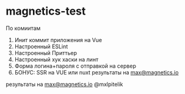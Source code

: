 # magnetics-test

По комиитам

1. Инит коммит приложения на Vue
2. Настроенный ESLint
3. Настроенный Приттьер
4. Настроенный хук хаски на линт
5. Форма логина+пароля с отправкой на сервер
6. БОНУС: SSR на VUE или nuxt
   результаты на max@magnetics.io

результаты на max@magnetics.io
@mxlpitelik
